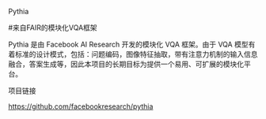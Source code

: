 
Pythia

#来自FAIR的模块化VQA框架



Pythia 是由 Facebook AI Research 开发的模块化 VQA 框架。由于 VQA 模型有着标准的设计模式，包括：问题编码，图像特征抽取，带有注意力机制的输入信息融合，答案生成等，因此本项目的长期目标为提供一个易用、可扩展的模块化平台。





项目链接

https://github.com/facebookresearch/pythia
